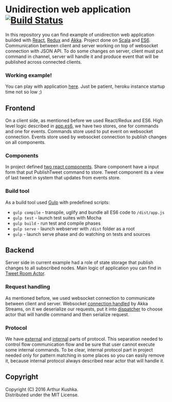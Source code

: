 # Unidirection web application &nbsp;[![Build Status](https://travis-ci.org/ArchDev/unidirectional-akka-redux.svg?branch=master)](https://travis-ci.org/ArchDev/unidirectional-akka-redux)  
In this repository you can find example of unidirection web application builded with [React](https://facebook.github.io/react/), [Redux](http://redux.js.org) and [Akka](http://akka.io). Project done on [Scala](http://www.scala-lang.org) and [ES6](https://nodejs.org/en/docs/es6). Communication between client and server working on top of websocket connection with JSON API. To do some changes on server, client must put command in channel, server will handle it and produce event that will be published across connected clients.

### Working example!
You can play with application [here](https://archdev.github.io/unidirectional-akka-redux/). Just be patient, heroku instance startup time not so low ;)

## Frontend
On a client side, as mentioned before we used React/Redux and ES6. High level logic described in [app.es6](https://github.com/ArchDev/unidirectional-akka-redux/blob/master/frontend/src/app.es6), we have two stores, one for commands and one for events. Commands store used to put event on websocket connection. Events store used by websocket connection to publish changes on all components.

### Components
In project defined [two react components](https://github.com/ArchDev/unidirectional-akka-redux/blob/master/frontend/src/components.es6). Share component have a input form that put PublishTweet command to store. Tweet component its a view of last tweet in system that updates from events store.

### Build tool
As a build tool used [Gulp](http://gulpjs.com) with predefined scripts:

- `gulp compile` - transpile, uglify and bundle all ES6 code to `/dist/app.js`
- `gulp test` - launch test suites with Mocha
- `gulp build` - run test and compile phases
- `gulp serve` - launch webserver with `/dist` folder as a root
- `gulp` - launch serve phase and do watching on tests and sources

## Backend
Server side in current example had a role of state storage that publish changes to all subscribed nodes. Main logic of application you can find in [Tweet Room Actor](https://github.com/ArchDev/unidirectional-akka-redux/blob/master/backend/src/main/scala/me/archdev/TweetRoomActor.scala).

### Request handling
As mentioned before, we used websocket connection to communicate between client and server.
Websocket [connection handled](https://github.com/ArchDev/unidirectional-akka-redux/blob/master/backend/src/main/scala/me/archdev/websocket/WebSocketMessageHandler.scala) by Akka Streams, on it we deserialize our requests, put it into [dispatcher](https://github.com/ArchDev/unidirectional-akka-redux/blob/master/backend/src/main/scala/me/archdev/RouteActor.scala) to choose actor that will handle command and then serialize request.


### Protocol
We have [external](https://github.com/ArchDev/unidirectional-akka-redux/blob/master/backend/src/main/scala/me/archdev/api/external/Protocol.scala) and [internal](https://github.com/ArchDev/unidirectional-akka-redux/blob/master/backend/src/main/scala/me/archdev/api/internal/Protocol.scala) parts of protocol. This separation needed to control flow communication flow and be sure that user cannot execute some internal commands. To be clear, internal protocol part in project needed only for pattern matching in some places so you can easily remove it, because internal protocol always described near actor that will handle it.

## Copyright
Copyright (C) 2016 Arthur Kushka.   
Distributed under the MIT License.


